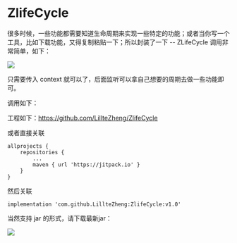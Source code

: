 # ZlifeCycle
很多时候，一些功能都需要知道生命周期来实现一些特定的功能；或者当你写一个工具，比如下载功能，又得复制粘贴一下；所以封装了一下 -- ZLifeCycle
调用非常简单，如下：

![](https://p1-jj.byteimg.com/tos-cn-i-t2oaga2asx/gold-user-assets/2019/2/12/168dfc078c98ef65~tplv-t2oaga2asx-image.image)

只需要传入 context 就可以了，后面监听可以拿自己想要的周期去做一些功能即可。

调用如下：

工程如下：https://github.com/LillteZheng/ZlifeCycle

或者直接关联

```
allprojects {
	repositories {
		...
		maven { url 'https://jitpack.io' }
	}
}
```
然后关联

```
implementation 'com.github.LillteZheng:ZlifeCycle:v1.0'
```
当然支持 jar 的形式，请下载最新jar：

![](https://p1-jj.byteimg.com/tos-cn-i-t2oaga2asx/gold-user-assets/2019/2/12/168dfca9b1fbe370~tplv-t2oaga2asx-image.image)
